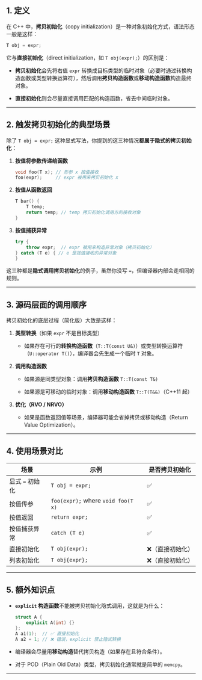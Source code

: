 ## 1\. **定义**

在 C++ 中，**拷贝初始化**（copy initialization）是一种对象初始化方式，语法形态一般是这样：

```cpp
T obj = expr;
```

它与**直接初始化**（direct initialization，如 `T obj(expr);`）的区别是：

-   **拷贝初始化**会先将右值 `expr` 转换成目标类型的临时对象（必要时通过转换构造函数或类型转换运算符），然后调用**拷贝构造函数**或**移动构造函数**构造最终对象。
    
-   **直接初始化**则会尽量直接调用匹配的构造函数，省去中间临时对象。
    

---

## 2\. **触发拷贝初始化的典型场景**

除了 `T obj = expr;` 这种显式写法，你提到的这三种情况**都属于隐式的拷贝初始化**：

1.  **按值将参数传递给函数**
    
    ```cpp
    void foo(T x); // 形参 x 按值接收
    foo(expr);     // expr 被用来拷贝初始化 x
    ```
    
2.  **按值从函数返回**
    
    ```cpp
    T bar() {
        T temp;
        return temp; // temp 拷贝初始化调用方的接收对象
    }
    ```
    
3.  **按值捕获异常**
    
    ```cpp
    try {
        throw expr;  // expr 被用来构造异常对象（拷贝初始化）
    } catch (T e) { // e 是按值接收的异常对象
    }
    ```
    

这三种都是**隐式调用拷贝初始化**的例子，虽然你没写 `=`，但编译器内部会走相同的规则。

---

## 3\. **源码层面的调用顺序**

拷贝初始化的底层过程（简化版）大致是这样：

1.  **类型转换**（如果 `expr` 不是目标类型）
    
    -   如果存在可行的**转换构造函数**（`T::T(const U&)`）或类型转换运算符（`U::operator T()`），编译器会先生成一个临时 `T` 对象。
        
2.  **调用构造函数**
    
    -   如果源是同类型对象：调用**拷贝构造函数** `T::T(const T&)`
        
    -   如果源是可移动的临时对象：调用**移动构造函数** `T::T(T&&)`（C++11 起）
        
3.  **优化（RVO / NRVO）**
    
    -   如果是函数返回值等场景，编译器可能会省掉拷贝或移动构造（Return Value Optimization）。
        

---

## 4\. **使用场景对比**

| 场景 | 示例 | 是否拷贝初始化 |
| --- | --- | --- |
| 显式 `=` 初始化 | `T obj = expr;` | ✅ |
| 按值传参 | `foo(expr);` where `void foo(T x)` | ✅ |
| 按值返回 | `return expr;` | ✅ |
| 按值捕获异常 | `catch (T e)` | ✅ |
| 直接初始化 | `T obj(expr);` | ❌（直接初始化） |
| 列表初始化 | `T obj{expr};` | ❌（直接初始化） |

---

## 5\. **额外知识点**

-   **`explicit` 构造函数**不能被拷贝初始化隐式调用，这就是为什么：
    
    ```cpp
    struct A {
        explicit A(int) {}
    };
    A a1(1);  // ✅ 直接初始化
    A a2 = 1; // ❌ 错误，explicit 禁止隐式转换
    ```
    
-   编译器会尽量用**移动构造**替代拷贝构造（如果存在且符合条件）。
    
-   对于 POD（Plain Old Data）类型，拷贝初始化通常就是简单的 `memcpy`。
    

---